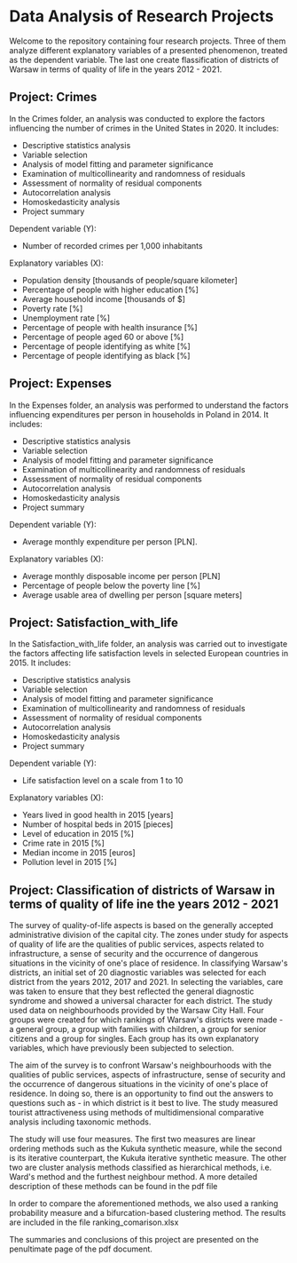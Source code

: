 # Data Analysis of Research Projects

Welcome to the repository containing four research projects. Three of them analyze different explanatory variables of a presented phenomenon, treated as the dependent variable. The last one create flassification of districts of Warsaw in terms of quality of life in the years 2012 - 2021.

## Project: Crimes

In the Crimes folder, an analysis was conducted to explore the factors influencing the number of crimes in the United States in 2020. It includes:
- Descriptive statistics analysis
- Variable selection
- Analysis of model fitting and parameter significance
- Examination of multicollinearity and randomness of residuals
- Assessment of normality of residual components
- Autocorrelation analysis
- Homoskedasticity analysis
- Project summary

Dependent variable (Y):
- Number of recorded crimes per 1,000 inhabitants

Explanatory variables (X):
- Population density [thousands of people/square kilometer]
- Percentage of people with higher education [%]
- Average household income [thousands of $]
- Poverty rate [%]
- Unemployment rate [%]
- Percentage of people with health insurance [%]
- Percentage of people aged 60 or above [%]
- Percentage of people identifying as white [%]
- Percentage of people identifying as black [%]

## Project: Expenses

In the Expenses folder, an analysis was performed to understand the factors influencing expenditures per person in households in Poland in 2014. It includes:
- Descriptive statistics analysis
- Variable selection
- Analysis of model fitting and parameter significance
- Examination of multicollinearity and randomness of residuals
- Assessment of normality of residual components
- Autocorrelation analysis
- Homoskedasticity analysis
- Project summary

Dependent variable (Y):
 - Average monthly expenditure per person [PLN].

Explanatory variables (X):
- Average monthly disposable income per person [PLN]
- Percentage of people below the poverty line [%]
- Average usable area of dwelling per person [square meters]

## Project: Satisfaction_with_life

In the Satisfaction_with_life folder, an analysis was carried out to investigate the factors affecting life satisfaction levels in selected European countries in 2015. It includes:
- Descriptive statistics analysis
- Variable selection
- Analysis of model fitting and parameter significance
- Examination of multicollinearity and randomness of residuals
- Assessment of normality of residual components
- Autocorrelation analysis
- Homoskedasticity analysis
- Project summary

Dependent variable (Y):
- Life satisfaction level on a scale from 1 to 10

Explanatory variables (X):
- Years lived in good health in 2015 [years]
- Number of hospital beds in 2015 [pieces]
- Level of education in 2015 [%]
- Crime rate in 2015 [%]
- Median income in 2015 [euros]
- Pollution level in 2015 [%]


## Project: Classification of districts of Warsaw in terms of quality of life ine the years 2012 - 2021

The survey of quality-of-life aspects is based on the generally accepted administrative division of the capital city. The zones under study for aspects of quality of life are the qualities of public services, aspects related to infrastructure, a sense of security and the occurrence of dangerous situations in the vicinity of one's place of residence.
In classifying Warsaw's districts, an initial set of 20 diagnostic variables was selected for each district from the years 2012, 2017 and 2021. In selecting the variables, care was taken to ensure that they best reflected the general diagnostic syndrome and showed a universal character for each district. The study used data on neighbourhoods provided by the Warsaw City Hall. Four groups were created for which rankings of Warsaw's districts were made - a general group, a group with families with children, a group for senior citizens and a group for singles. Each group has its own explanatory variables, which have previously been subjected to selection. 

The aim of the survey is to confront Warsaw's neighbourhoods with the qualities of public services, aspects of infrastructure, sense of security and the occurrence of dangerous situations in the vicinity of one's place of residence. In doing so, there is an opportunity to find out the answers to questions such as - in which district is it best to live. The study measured tourist attractiveness using methods of multidimensional comparative analysis including taxonomic methods.

The study will use four measures. The first two measures are linear ordering methods such as the Kukuła synthetic measure, while the second is its iterative counterpart, the
Kukuła iterative synthetic measure. The other two are cluster analysis methods classified as hierarchical methods, i.e. Ward's method and the furthest neighbour method. A more detailed description of these methods can be found in the pdf file

In order to compare the aforementioned methods, we also used a ranking probability measure and a bifurcation-based clustering method. The results are included in the file ranking_comarison.xlsx

The summaries and conclusions of this project are presented on the penultimate page of the pdf document.
